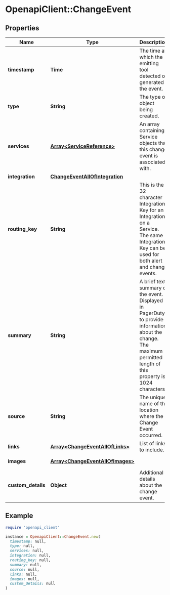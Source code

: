 # OpenapiClient::ChangeEvent

## Properties

| Name | Type | Description | Notes |
| ---- | ---- | ----------- | ----- |
| **timestamp** | **Time** | The time at which the emitting tool detected or generated the event. | [optional][readonly] |
| **type** | **String** | The type of object being created. | [optional][readonly][default to &#39;change_event&#39;] |
| **services** | [**Array&lt;ServiceReference&gt;**](ServiceReference.md) | An array containing Service objects that this change event is associated with. | [optional][readonly] |
| **integration** | [**ChangeEventAllOfIntegration**](ChangeEventAllOfIntegration.md) |  | [optional] |
| **routing_key** | **String** | This is the 32 character Integration Key for an Integration on a Service. The same Integration Key can be used for both alert and change events. | [optional][readonly] |
| **summary** | **String** | A brief text summary of the event. Displayed in PagerDuty to provide information about the change. The maximum permitted length of this property is 1024 characters. | [optional] |
| **source** | **String** | The unique name of the location where the Change Event occurred. | [optional][readonly] |
| **links** | [**Array&lt;ChangeEventAllOfLinks&gt;**](ChangeEventAllOfLinks.md) | List of links to include. | [optional][readonly] |
| **images** | [**Array&lt;ChangeEventAllOfImages&gt;**](ChangeEventAllOfImages.md) |  | [optional][readonly] |
| **custom_details** | **Object** | Additional details about the change event. | [optional] |

## Example

```ruby
require 'openapi_client'

instance = OpenapiClient::ChangeEvent.new(
  timestamp: null,
  type: null,
  services: null,
  integration: null,
  routing_key: null,
  summary: null,
  source: null,
  links: null,
  images: null,
  custom_details: null
)
```

